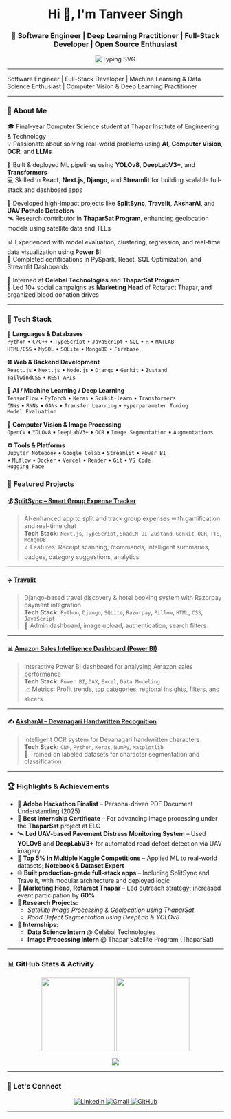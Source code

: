 <!-- Hero Banner -->
<h1 align="center">Hi 👋, I'm Tanveer Singh</h1>
<h3 align="center">🚀 Software Engineer | Deep Learning Practitioner | Full-Stack Developer | Open Source Enthusiast</h3>

<p align="center">
  <img src="https://readme-typing-svg.demolab.com?font=Fira+Code&weight=600&size=22&duration=3500&pause=1200&color=00F7FF&center=true&vCenter=true&width=800&height=50&lines=%F0%9F%9A%80+Engineer+Transforming+Ideas+into+AI-powered+Solutions;%F0%9F%8C%90+Full-Stack+Developer+-+React.js%2C+Next.js%2C+Django;%F0%9F%A7%A0+Deep+Learning+%26+Computer+Vision+for+Real-world+Impact;%F0%9F%92%A1+Build+ML+Intelligent+Systems+with+OCR%2C+LLMs%2C+Segmentation;%F0%9F%9B%B0%EF%B8%8F+Satellite+Image+Processing+-+ThaparSat+Program" alt="Typing SVG" />
</p>

---

Software Engineer | Full-Stack Developer | Machine Learning & Data Science Enthusiast | Computer Vision & Deep Learning Practitioner

---

### 🌟 About Me

🎓 Final-year Computer Science student at Thapar Institute of Engineering & Technology  
💡 Passionate about solving real-world problems using **AI**, **Computer Vision**, **OCR**, and **LLMs**  

🧠 Built & deployed ML pipelines using **YOLOv8**, **DeepLabV3+**, and **Transformers**  
💻 Skilled in **React**, **Next.js**, **Django**, and **Streamlit** for building scalable full-stack and dashboard apps  

🚀 Developed high-impact projects like **SplitSync**, **Travelit**, **AksharAI**, and **UAV Pothole Detection**  
🛰️ Research contributor in **ThaparSat Program**, enhancing geolocation models using satellite data and TLEs  

📊 Experienced with model evaluation, clustering, regression, and real-time data visualization using **Power BI**  
🎯 Completed certifications in PySpark, React, SQL Optimization, and Streamlit Dashboards  

💼 Interned at **Celebal Technologies** and **ThaparSat Program**  
📢 Led 10+ social campaigns as **Marketing Head** of Rotaract Thapar, and organized blood donation drives  

---

### 🔧 Tech Stack

**📝 Languages & Databases**  
`Python` • `C/C++` • `TypeScript` • `JavaScript` • `SQL` • `R` • `MATLAB`  
`HTML/CSS` • `MySQL` • `SQLite` • `MongoDB` • `Firebase`

**🌐 Web & Backend Development**  
`React.js` • `Next.js` • `Node.js` • `Django` • `Genkit` • `Zustand`  
`TailwindCSS` • `REST APIs`

**🤖 AI / Machine Learning / Deep Learning**  
`TensorFlow` • `PyTorch` • `Keras` • `Scikit-learn` • `Transformers`  
`CNNs` • `RNNs` • `GANs` • `Transfer Learning` • `Hyperparameter Tuning`  
`Model Evaluation`

**🧠 Computer Vision & Image Processing**  
`OpenCV` • `YOLOv8` • `DeepLabV3+` • `OCR` • `Image Segmentation` • `Augmentations`

**⚙️ Tools & Platforms**  
`Jupyter Notebook` • `Google Colab` • `Streamlit` • `Power BI`  
• `MLflow` • `Docker` • `Vercel` • `Render` • `Git` • `VS Code`  
`Hugging Face`

### 📌 Featured Projects

#### 💰 [SplitSync – Smart Group Expense Tracker](https://github.com/tanveerbedi/SplitSync-Smart-Group-Expense-Tracker)
> AI-enhanced app to split and track group expenses with gamification and real-time chat  
**Tech Stack:** `Next.js`, `TypeScript`, `ShadCN UI`, `Zustand`, `Genkit`, `OCR`, `TTS`, `MongoDB`  
⭐ Features: Receipt scanning, /commands, intelligent summaries, badges, category suggestions, analytics

---

#### ✈️ [Travelit](https://github.com/tanveerbedi/Travelit-website)
> Django-based travel discovery & hotel booking system with Razorpay payment integration  
**Tech Stack:** `Python`, `Django`, `SQLite`, `Razorpay`, `Pillow`, `HTML`, `CSS`, `JavaScript`  
🧳 Admin dashboard, image upload, authentication, search filters

---

#### 📊 [Amazon Sales Intelligence Dashboard (Power BI)](https://github.com/tanveerbedi/Amazon-Sales-Intelligence-Dashboard-using-Power-BI)
> Interactive Power BI dashboard for analyzing Amazon sales performance  
**Tech Stack:** `Power BI`, `DAX`, `Excel`, `Data Modeling`  
📈 Metrics: Profit trends, top categories, regional insights, filters, and slicers

---

#### ✍️ [AksharAI – Devanagari Handwritten Recognition](https://github.com/tanveerbedi/AksharAI-Devanagari-Handwritten-Recognition)
> Intelligent OCR system for Devanagari handwritten characters  
**Tech Stack:** `CNN`, `Python`, `Keras`, `NumPy`, `Matplotlib`  
📝 Trained on labeled datasets for character segmentation and classification

---

### 🏆 Highlights & Achievements

- 🥇 **Adobe Hackathon Finalist** – Persona-driven PDF Document Understanding (2025)
- 🏅 **Best Internship Certificate** – For advancing image processing under the **ThaparSat** project at ELC
- 🛰️ **Led UAV-based Pavement Distress Monitoring System** – Used **YOLOv8** and **DeepLabV3+** for automated road defect detection via UAV imagery
- 🥈 **Top 5% in Multiple Kaggle Competitions** – Applied ML to real-world datasets; **Notebook & Dataset Expert**
- 🌐 **Built production-grade full-stack apps** – Including SplitSync and Travelit, with modular architecture and deployed logic
- 📢 **Marketing Head, Rotaract Thapar** – Led outreach strategy; increased event participation by **60%**
- **📘 Research Projects:**  
  - *Satellite Image Processing & Geolocation using ThaparSat*   
  - *Road Defect Segmentation using DeepLab & YOLOv8*
- 💼 **Internships:**  
  - **Data Science Intern** @ Celebal Technologies
  - **Image Processing Intern** @ Thapar Satellite Program (ThaparSat)

---

### 📊 GitHub Stats & Activity

<p align="center">
  <img src="https://github-readme-stats.vercel.app/api?username=tanveerbedi&show_icons=true&theme=tokyonight&hide_border=true&count_private=true" height="170"/>
  <img src="https://github-readme-stats.vercel.app/api/top-langs/?username=tanveerbedi&layout=compact&theme=tokyonight&hide_border=true" height="170"/>
</p>

<p align="center">
  <img src="https://github-readme-activity-graph.vercel.app/graph?username=tanveerbedi&theme=tokyo-night&area=true" />
</p>

---

### 🤝 Let's Connect

<p align="center">
  <a href="https://www.linkedin.com/in/tanveer-singh-bedi-a8b811177/">
    <img src="https://img.shields.io/badge/LinkedIn-%230077B5.svg?style=for-the-badge&logo=linkedin&logoColor=white" alt="LinkedIn"/>
  </a>
  <a href="mailto:tsbedi2604@gmail.com">
    <img src="https://img.shields.io/badge/Gmail-D14836?style=for-the-badge&logo=gmail&logoColor=white" alt="Gmail"/>
  </a>
  <a href="https://github.com/tanveerbedi">
    <img src="https://img.shields.io/badge/GitHub-000?style=for-the-badge&logo=github&logoColor=white" alt="GitHub"/>
  </a>
</p>

---
